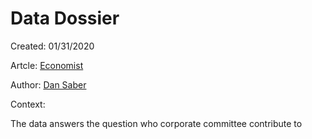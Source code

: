 #  Data Dossier

Created: 01/31/2020

Artcle: [Economist](https://www.economist.com/graphic-detail/2019/08/29/socially-liberal-companies-really-do-contribute-more-to-democrats)

Author: [Dan Saber](https://dsaber.com/2019/08/29/for-the-economist-corporate-wokeness-and-campaign-finance/)

Context:

The data answers the question who corporate committee contribute to


